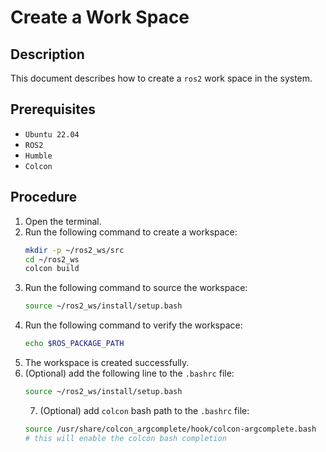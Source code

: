 # Create a Work Space

## Description
This document describes how to create a `ros2` work space in the system.

## Prerequisites
- `Ubuntu 22.04`
- `ROS2`
- `Humble`
- `Colcon`

## Procedure
1. Open the terminal.
2. Run the following command to create a workspace:
    ```bash
    mkdir -p ~/ros2_ws/src
    cd ~/ros2_ws
    colcon build
    ```
3. Run the following command to source the workspace:
    ```bash
    source ~/ros2_ws/install/setup.bash
    ```
4. Run the following command to verify the workspace:
    ```bash
    echo $ROS_PACKAGE_PATH
    ```
5. The workspace is created successfully.
6. (Optional) add the following line to the `.bashrc` file:
    ```bash
    source ~/ros2_ws/install/setup.bash
    ```
    7. (Optional) add `colcon` bash path to the `.bashrc` file:
    ```bash
    source /usr/share/colcon_argcomplete/hook/colcon-argcomplete.bash
    # this will enable the colcon bash completion
    ```